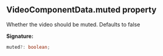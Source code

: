 
## VideoComponentData.muted property

Whether the video should be muted. Defaults to false

**Signature:**

```typescript
muted?: boolean;
```
